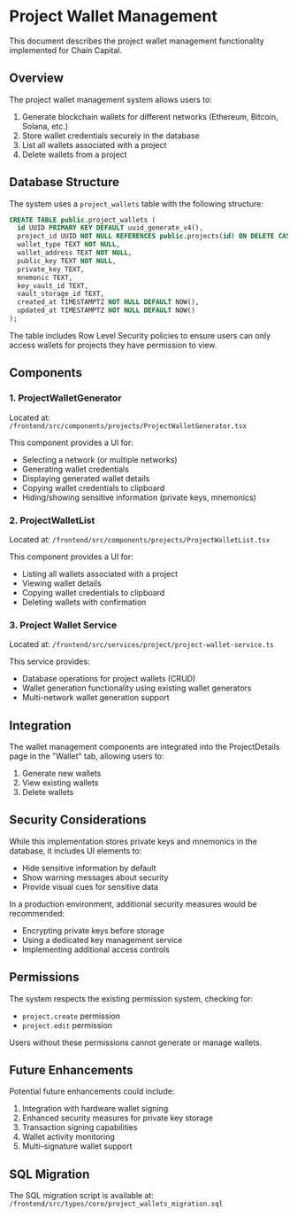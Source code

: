 # Project Wallet Management

This document describes the project wallet management functionality implemented for Chain Capital.

## Overview

The project wallet management system allows users to:

1. Generate blockchain wallets for different networks (Ethereum, Bitcoin, Solana, etc.)
2. Store wallet credentials securely in the database
3. List all wallets associated with a project
4. Delete wallets from a project

## Database Structure

The system uses a `project_wallets` table with the following structure:

```sql
CREATE TABLE public.project_wallets (
  id UUID PRIMARY KEY DEFAULT uuid_generate_v4(),
  project_id UUID NOT NULL REFERENCES public.projects(id) ON DELETE CASCADE,
  wallet_type TEXT NOT NULL,
  wallet_address TEXT NOT NULL,
  public_key TEXT NOT NULL,
  private_key TEXT,
  mnemonic TEXT,
  key_vault_id TEXT,
  vault_storage_id TEXT,
  created_at TIMESTAMPTZ NOT NULL DEFAULT NOW(),
  updated_at TIMESTAMPTZ NOT NULL DEFAULT NOW()
);
```

The table includes Row Level Security policies to ensure users can only access wallets for projects they have permission to view.

## Components

### 1. ProjectWalletGenerator

Located at: `/frontend/src/components/projects/ProjectWalletGenerator.tsx`

This component provides a UI for:
- Selecting a network (or multiple networks)
- Generating wallet credentials
- Displaying generated wallet details
- Copying wallet credentials to clipboard
- Hiding/showing sensitive information (private keys, mnemonics)

### 2. ProjectWalletList

Located at: `/frontend/src/components/projects/ProjectWalletList.tsx`

This component provides a UI for:
- Listing all wallets associated with a project
- Viewing wallet details
- Copying wallet credentials to clipboard
- Deleting wallets with confirmation

### 3. Project Wallet Service

Located at: `/frontend/src/services/project/project-wallet-service.ts`

This service provides:
- Database operations for project wallets (CRUD)
- Wallet generation functionality using existing wallet generators
- Multi-network wallet generation support

## Integration

The wallet management components are integrated into the ProjectDetails page in the "Wallet" tab, allowing users to:
1. Generate new wallets
2. View existing wallets
3. Delete wallets

## Security Considerations

While this implementation stores private keys and mnemonics in the database, it includes UI elements to:
- Hide sensitive information by default
- Show warning messages about security
- Provide visual cues for sensitive data

In a production environment, additional security measures would be recommended:
- Encrypting private keys before storage
- Using a dedicated key management service
- Implementing additional access controls

## Permissions

The system respects the existing permission system, checking for:
- `project.create` permission
- `project.edit` permission

Users without these permissions cannot generate or manage wallets.

## Future Enhancements

Potential future enhancements could include:
1. Integration with hardware wallet signing
2. Enhanced security measures for private key storage
3. Transaction signing capabilities
4. Wallet activity monitoring
5. Multi-signature wallet support

## SQL Migration

The SQL migration script is available at:
`/frontend/src/types/core/project_wallets_migration.sql`
